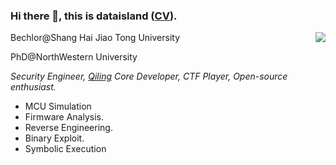 ### Hi there 👋, this is dataisland ([CV](CV.pdf)).

<img align="right" src="https://github-readme-stats.vercel.app/api?username=cla7aye15I4nd&count_private=true&theme=buefy&show_icons=true&include_all_commits=true"/>

Bechlor@Shang Hai Jiao Tong University

PhD@NorthWestern University

*Security Engineer, [Qiling](https://github.com/qilingframework/qiling) Core Developer, CTF Player, Open-source enthusiast.*

- MCU Simulation
- Firmware Analysis. 
- Reverse Engineering. 
- Binary Exploit.
- Symbolic Execution


<!--
**cla7aye15I4nd/cla7aye15I4nd** is a ✨ _special_ ✨ repository because its `README.md` (this file) appears on your GitHub profile.

Here are some ideas to get you started:

- 🔭 I’m currently working on ...
- 🌱 I’m currently learning ...
- 👯 I’m looking to collaborate on ...
- 🤔 I’m looking for help with ...
- 💬 Ask me about ...
- 📫 How to reach me: ...
- 😄 Pronouns: ...
- ⚡ Fun fact: ...
-->
